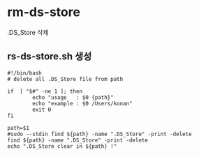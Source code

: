 # rm-ds-store
.DS_Store 삭제


## rs-ds-store.sh 생성
```
#!/bin/bash
# delete all .DS_Store file from path

if  [ "$#" -ne 1 ]; then
        echo "usage   : $0 {path}"
        echo "example : $0 /Users/konan"
        exit 0
fi

path=$1
#sudo --stdin find ${path} -name ".DS_Store" -print -delete
find ${path} -name ".DS_Store" -print -delete
echo ".DS_Store clear in ${path} !"
```                                          
